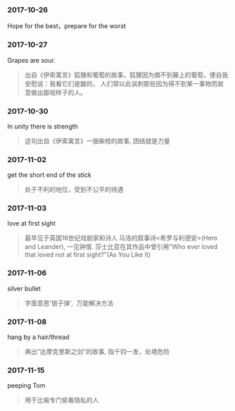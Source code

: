 
### 2017-10-26

Hope for the best，prepare for the worst

### 2017-10-27

Grapes are sour. 
> 出自《伊索寓言》狐狸和葡萄的故事，狐狸因为摘不到藤上的葡萄，便自我安慰说：我看它们是酸的， 人们常以此讽刺那些因为得不到某一事物而故意做出鄙视样子的人。

### 2017-10-30

In unity there is strength  
> 这句出自《伊索寓言》一捆柴枝的故事, 团结就是力量

### 2017-11-02

get the short end of the stick
> 处于不利的地位，受到不公平的待遇

### 2017-11-03
love at first sight
> 最早见于英国16世纪戏剧家和诗人 马洛的叙事诗<希罗与利德安>(Hero and Leander), 一见钟情. 莎士比亚在其作品中曾引用"Who ever loved that loved not at first sight?"(As You Like It)

### 2017-11-06
silver bullet
> 字面意思'银子弹',  万能解决方法

### 2017-11-08
hang by a hair/thread 
> 典出"达摩克里斯之剑"的故事, 指千钧一发，处境危险

### 2017-11-15
peeping Tom
> 用于比喻专门偷看隐私的人
